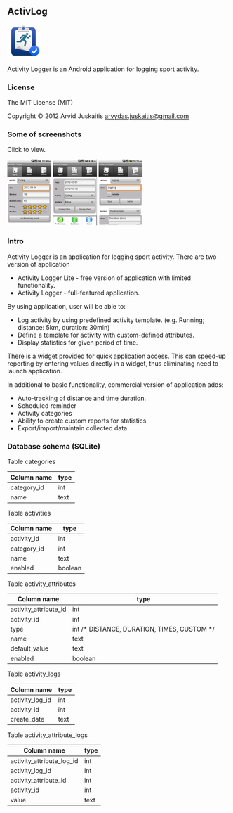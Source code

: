 ## ActivLog

![icon](https://raw.githubusercontent.com/arvjus/activlog/master/androidmarket/small-icon.png)

Activity Logger is an Android application for logging sport activity. 

### License

The MIT License (MIT)

Copyright © 2012 Arvid Juskaitis <arvydas.juskaitis@gmail.com>


### Some of screenshots

Click to view.

[![Logging](https://raw.githubusercontent.com/arvjus/activlog/master/androidmarket/1-thumb.png)](https://raw.githubusercontent.com/arvjus/activlog/master/androidmarket/1.png)  [![Statistics](https://raw.githubusercontent.com/arvjus/activlog/master/androidmarket/2-thumb.png)](https://raw.githubusercontent.com/arvjus/activlog/master/androidmarket/2.png)  [![Activities](https://raw.githubusercontent.com/arvjus/activlog/master/androidmarket/3-thumb.png)](https://raw.githubusercontent.com/arvjus/activlog/master/androidmarket/3.png)


### Intro

Activity Logger is an application for logging sport activity. There are two version of application
* Activity Logger Lite - free version of application with limited functionality.
* Activity Logger - full-featured application.

By using application, user will be able to:
* Log activity by using predefined activity template. (e.g. Running; distance: 5km, duration: 30min)
* Define a template for activity with custom-defined attributes.
* Display statistics for given period of time.

There is a widget provided for quick application access. This can speed-up reporting by entering values directly in 
a widget, thus eliminating need to launch application.

In additional to basic functionality, commercial version of application adds:
* Auto-tracking of distance and time duration.
* Scheduled reminder
* Activity categories
* Ability to create custom reports for statistics 
* Export/import/maintain collected data.


### Database schema (SQLite)

Table categories

Column name|type
---|---
category_id|int
name|text


Table activities

Column name|type
---|---
activity_id				|int
category_id				|int
name					|text
enabled					|boolean


Table activity_attributes

Column name|type
---|---
activity_attribute_id	|int
activity_id				|int
type					|int		/* DISTANCE, DURATION, TIMES, CUSTOM */
name					|text
default_value			|text
enabled					|boolean


Table activity_logs

Column name|type
---|---
activity_log_id			|int
activity_id				|int
create_date				|text


Table activity_attribute_logs

Column name|type
---|---
activity_attribute_log_id	|int
activity_log_id				|int
activity_attribute_id		|int
activity_id					|int
value						|text
